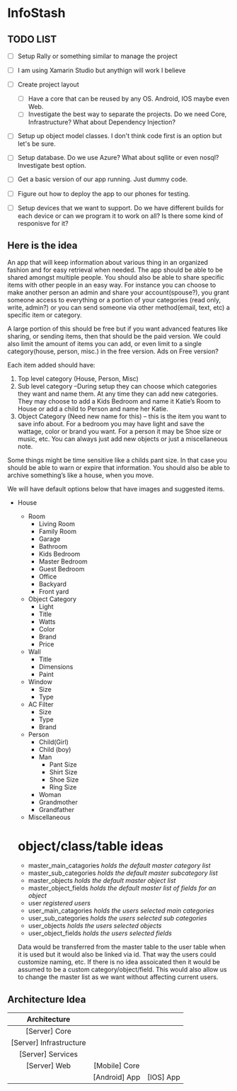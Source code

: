 # InfoStash

## TODO LIST
- [ ] Setup Rally or something similar to manage the project
- [ ] I am using Xamarin Studio but anythign will work I believe
- [ ] Create project layout
  - [ ] Have a core that can be reused by any OS. Android, IOS maybe even Web.
  - [ ] Investigate the best way to separate the projects. Do we need Core, Infrastructure? What about Dependency Injection?
- [ ] Setup up object model classes. I don't think code first is an option but let's be sure.
- [ ] Setup database. Do we use Azure? What about sqllite or even nosql? Investigate best option.
- [ ] Get a basic version of our app running. Just dummy code.
- [ ] Figure out how to deploy the app to our phones for testing. 
- [ ] Setup devices that we want to support. Do we have different builds for each device or can we program it to work on all? Is there some kind of responisve for it?


## Here is the idea

An app that will keep information about various thing in an organized fashion and for easy retrieval when needed. The app should be able to be shared amongst multiple people. You should also be able to share specific items with other people in an easy way. For instance you can choose to make another person an admin and share your account(spouse?), you grant someone access to everything or a portion of your categories (read only, write, admin?) or you can send someone via other method(email, text, etc) a specific item or category.

A large portion of this should be free but if you want advanced features like sharing, or sending items, then that should be the paid version. We could also limit the amount of items you can add, or even limit to a single category(house, person, misc.) in the free version. Ads on Free version?

Each item added should have: 
1.	Top level category (House, Person, Misc)
2.	Sub level category –During setup they can choose which categories they want and name them. At any time they can add new categories. They may choose to add a Kids Bedroom and name it Katie’s Room to House or add a child to Person and name her Katie.
3.	Object Category (Need new name for this) – this is the item you want to save info about. For a bedroom you may have light and save the wattage, color or brand you want. For a person it may be Shoe size or music, etc. You can always just add new objects or just a miscellaneous note.

Some things might be time sensitive like a childs pant size. In that case you should be able to warn or expire that information.
You should also be able to archive something’s like a house, when you move.

We will have default options below that have images and suggested items.
* House
  * Room
    * Living Room
    * Family Room
    * Garage
    * Bathroom
    * Kids Bedroom
    * Master Bedroom
    * Guest Bedroom
    * Office
    * Backyard
    * Front yard
  * Object Category               
    * Light
    * Title
    * Watts
    * Color
    * Brand
    * Price
  * Wall
    * Title
    * Dimensions
    * Paint
  * Window
    * Size
    * Type
  * AC Filter
    * Size
    * Type
    * Brand
  * Person
    * Child(Girl)
    * Child (boy)
    * Man
      * Pant Size
      * Shirt Size
      * Shoe Size
      * Ring Size
    * Woman
    * Grandmother
    * Grandfather
  * Miscellaneous
  
  # object/class/table ideas
  * master_main_catagories *holds the default master category list*
  * master_sub_categories *holds the default master subcategory list*
  * master_objects *holds the default master object list*
  * master_object_fields *holds the default master list of fields for an object*
  * user *registered users*
  * user_main_catagories *holds the users selected main categories*
  * user_sub_categories *holds the users selected sub categories*
  * user_objects *holds the users selected objects*
  * user_object_fields *holds the users selected fields*
  
  Data would be transferred from the master table to the user table when it is used but it would also be linked via id. That way the users could customize naming, etc. If there is no idea assoicated then it would be assumed to be a custom category/object/field. This would also allow us to change the master list as we want without affecting current users.


## Architecture Idea

|Architecture|||
|:-----------------:|:-----------------:|:-----------------:|
| [Server] Core | | |
| [Server] Infrastructure | | |
| [Server] Services | | |
| [Server] Web | [Mobile] Core | |
| | [Android] App | [IOS] App |


